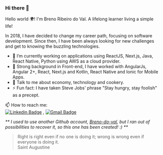 ### Hi there 👋

Hello world 🌍! I'm Breno Ribeiro do Val.
A lifelong learner living a simple life!

In 2018, I have decided to change my career path, focusing on software development. Since then, I have been always looking for new challenges and get to knowing the buzzling technologies.

- 🔭 I’m currently working on applications using ReactJS, Next.js, Java, React Native, Python using AWS as a cloud provider.
- 🚀 Strong background in Front-end, I have worked with AngularJs, Angular 2+, React, Next.js and Kotlin, React Native and Ionic for Mobile Apps.
- 💬 Talk to me about economy, technology and cookery.
- ⚡ Fun fact: I have taken Steve Jobs' phrase "Stay hungry, stay foolish" as a precept.


📫 How to reach me:\
[![Linkedin Badge](https://img.shields.io/badge/-LinkedIn-blue?style=flat-square&logo=Linkedin&logoColor=white&link=https://www.linkedin.com/in/rubal-agrawal/)](https://www.linkedin.com/in/breno-do-val/) , [![Gmail Badge](https://img.shields.io/badge/-Gmail-c14438?style=flat-square&logo=Gmail&logoColor=white&link=mailto:brenorvale@gmail.com.com)](mailto:brenorvale@gmail.com)


_** I used to use another Github account, [Breno-do-val](https://github.com/Breno-do-val), but I ran out of possibilities to recover it, so this one has been created! :) **_



> Right is right even if no one is doing it; wrong is wrong even if everyone is doing it.\
> Saint Augustine
